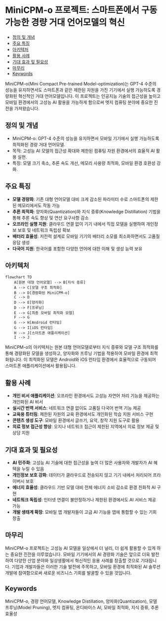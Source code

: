 # MiniCPM-o 프로젝트: 스마트폰에서 구동 가능한 경량 거대 언어모델의 혁신

<!-- mtoc-start -->

- [정의 및 개념](#정의-및-개념)
- [주요 특징](#주요-특징)
- [아키텍처](#아키텍처)
- [활용 사례](#활용-사례)
- [기대 효과 및 필요성](#기대-효과-및-필요성)
- [마무리](#마무리)
- [Keywords](#keywords)

<!-- mtoc-end -->

MiniCPM-o(Mini Compact Pre-trained Model-optimization)는 GPT-4 수준의 성능을 유지하면서도 스마트폰과 같은 제한된 자원을 가진 기기에서 실행 가능하도록 경량화된 혁신적인 거대 언어모델입니다. 이 프로젝트는 인공지능 기술의 접근성을 높이고 모바일 환경에서의 고성능 AI 활용을 가능하게 함으로써 엣지 컴퓨팅 분야에 중요한 진전을 가져왔습니다.

## 정의 및 개념

- MiniCPM-o: GPT-4 수준의 성능을 유지하면서 모바일 기기에서 실행 가능하도록 최적화된 경량 거대 언어모델.
- 목적: 고성능 AI 모델의 접근성 확대와 제한된 컴퓨팅 자원 환경에서의 효율적 AI 활용 실현.
- 특징: 모델 크기 축소, 추론 속도 개선, 메모리 사용량 최적화, 모바일 환경 호환성 강화.

## 주요 특징

- **모델 경량화**: 기존 대형 언어모델 대비 크게 감소된 파라미터 수로 스마트폰의 제한된 메모리에서도 작동 가능
- **추론 최적화**: 양자화(Quantization)와 지식 증류(Knowledge Distillation) 기법을 통해 추론 속도 향상 및 연산 요구사항 감소
- **오프라인 실행 지원**: 클라우드 연결 없이 기기 내에서 직접 모델을 실행하여 개인정보 보호 및 네트워크 독립성 확보
- **배터리 효율성**: 저전력 설계로 모바일 기기의 배터리 소모를 최소화하면서도 고품질 응답 생성
- **다국어 지원**: 한국어를 포함한 다양한 언어에 대한 이해 및 생성 능력 보유

## 아키텍처

```mermaid
flowchart TD
    A[원본 대형 언어모델] --> B[지식 증류]
    A --> C[모델 구조 최적화]
    B --> D[경량화된 MiniCPM-o]
    C --> D
    D --> E[양자화]
    D --> F[프루닝]
    E --> G[최종 모바일 최적화 모델]
    F --> G
    G --> H[Android 런타임]
    G --> I[iOS 런타임]
    H --> J[스마트폰 애플리케이션]
    I --> J
```

MiniCPM-o의 아키텍처는 원본 대형 언어모델로부터 지식 증류와 모델 구조 최적화를 통해 경량화된 모델을 생성하고, 양자화와 프루닝 기법을 적용하여 모바일 환경에 최적화됩니다. 이 최적화된 모델은 Android와 iOS 런타임 환경에서 효율적으로 구동되어 스마트폰 애플리케이션에서 활용됩니다.

## 활용 사례

- **개인 비서 애플리케이션**: 오프라인 환경에서도 고성능 자연어 처리 기능을 제공하는 개인화된 AI 비서
- **실시간 번역 서비스**: 네트워크 연결 없이도 고품질 다국어 번역 기능 제공
- **교육용 튜터링**: 제한된 자원의 교육 환경에서도 개인화된 학습 지원 서비스 구현
- **콘텐츠 생성 도구**: 모바일 환경에서 글쓰기, 요약, 창작 지원 도구로 활용
- **의료 정보 접근성 향상**: 오지나 네트워크 접근이 제한된 지역에서 의료 정보 제공 및 상담 지원

## 기대 효과 및 필요성

- **AI 민주화**: 고성능 AI 기술에 대한 접근성을 높여 더 많은 사용자와 개발자가 AI 혜택을 누릴 수 있음
- **개인정보 보호 강화**: 데이터가 클라우드로 전송되지 않고 기기 내에서 처리되어 프라이버시 보호
- **에너지 효율성**: 클라우드 기반 모델 대비 전체 에너지 소비 감소로 환경 친화적 AI 구현
- **네트워크 독립성**: 인터넷 연결이 불안정하거나 제한된 환경에서도 AI 서비스 제공 가능
- **개발 생태계 확장**: 모바일 앱 개발자들이 고급 AI 기능을 앱에 통합할 수 있는 기회 창출

## 마무리

MiniCPM-o 프로젝트는 고성능 AI 모델을 일상에서 더 널리, 더 쉽게 활용할 수 있게 하는 중요한 진전을 이루었습니다. 모바일 기기에서의 AI 경량화 기술은 앞으로 더욱 발전하여 다양한 산업 분야와 일상생활에서 혁신적인 응용 사례를 창출할 것으로 기대됩니다. 기업과 개발자들은 이러한 기술 발전에 주목하고, 모바일 환경에 최적화된 AI 솔루션 개발에 참여함으로써 새로운 비즈니스 기회를 발굴할 수 있을 것입니다.

## Keywords

MiniCPM-o, 경량 언어모델, Knowledge Distillation, 양자화(Quantization), 모델 프루닝(Model Pruning), 엣지 컴퓨팅, 온디바이스 AI, 모바일 최적화, 지식 증류, 추론 효율성

